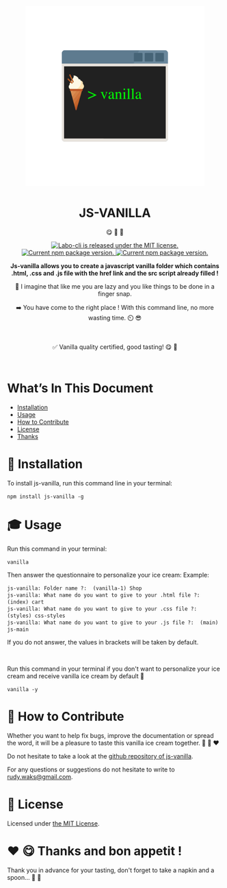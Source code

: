 <h1 align="center">
<img width="420" src="media/logo-js-vanilla.png" alt="Chalk">
</h1>

<h1 align="center">JS-VANILLA</h1>

<p align="center">
😋 🍦 🚀
<p>

<p align="center">
    <a href="" target="_blank">
        <img src="https://img.shields.io/badge/license-MIT-blue.svg" alt="Labo-cli is released under the MIT license." />
    </a>
    <a href="https://www.npmjs.com/package/js-vanilla" target="_blank">
        <img src="https://img.shields.io/npm/v/js-vanilla.svg" alt="Current npm package version." />
    </a>
    <a href="https://www.youtube.com/watch?v=LnqS6BnskIE" target="_blank">
        <img src="https://img.shields.io/badge/vanilla quality-certified-yellow" alt="Current npm package version." />
    </a>
<p>

<p align="center"><strong>Js-vanilla allows you to create a javascript vanilla folder which contains .html, .css and .js file with the href link and the src script already filled !</strong></p>

<p align="center">🤔 I imagine that like me you are lazy and you like things to be done in a finger snap.</p>

<p align="center">➡️ You have come to the right place ! With this command line, no more wasting time. ⏲️ 😎</p>

<br>

<p align="center">✅ Vanilla quality certified, good tasting! 😋 🍦</p>

<br>

<h1>What’s In This Document</h1>

- <a href="#installation">Installation</a>
- <a href="#usage">Usage</a>
- <a href="#contribute">How to Contribute</a>
- <a href="#license">License</a>
- <a href="#thanks">Thanks</a>

<h1 id="installation">👷 Installation</h1>

<p>To install js-vanilla, run this command line in your terminal:</p>

    npm install js-vanilla -g

<h1 id="usage">🎓 Usage</h1>

<p>Run this command in your terminal:</p>

    vanilla

<p>Then answer the questionnaire to personalize your ice cream:
   Example:</p>

    js-vanilla: Folder name ?:  (vanilla-1) Shop
    js-vanilla: What name do you want to give to your .html file ?:  (index) cart
    js-vanilla: What name do you want to give to your .css file ?:  (styles) css-styles
    js-vanilla: What name do you want to give to your .js file ?:  (main) js-main

<p>If you do not answer, the values in brackets will be taken by default.</p>

<br>

<p>Run this command in your terminal if you don't want to personalize your ice cream and receive vanilla ice cream by default 🍦</p>

    vanilla -y

<h1 id="contribute">🤝 How to Contribute</h1>

<p>Whether you want to help fix bugs, improve the documentation or spread the word, it will be a pleasure to taste this vanilla ice cream together. 💪 🍦 ❤️</p>

<p>Do not hesitate to take a look at the <a href="" target="_blank">github repository of js-vanilla</a>.</p>

<p>For any questions or suggestions do not hesitate to write to<a href="mailto: rudy.waks@gmail.com"> rudy.waks@gmail.com</a>.</p>

<h1 id="license">📝 License</h1>

<p>Licensed under <a href="" target="_blank">the MIT License</a>.</p>

<h1 id="thanks">❤️ 😋 Thanks and bon appetit !</h1>

<p>Thank you in advance for your tasting, don't forget to take a napkin and a spoon... 🥄 🍦</p>